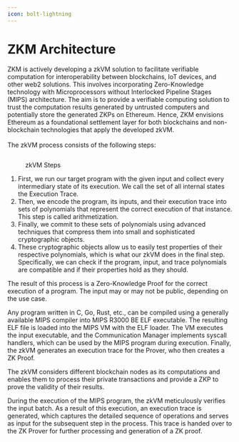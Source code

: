 ```yaml
---
icon: bolt-lightning
---
```


# ZKM Architecture

ZKM is actively developing a zkVM solution to facilitate verifiable computation for interoperability between blockchains, IoT devices, and other web2 solutions. This involves incorporating Zero-Knowledge technology with Microprocessors without Interlocked Pipeline Stages (MIPS) architecture. The aim is to provide a verifiable computing solution to trust the computation results generated by untrusted computers and potentially store the generated ZKPs on Ethereum. Hence, ZKM envisions Ethereum as a foundational settlement layer for both blockchains and non-blockchain technologies that apply the developed zkVM.\
\
The zkVM process consists of the following steps:&#x20;

<figure><img src="https://lh7-us.googleusercontent.com/N78wJcHcsM26I--8A1uk8e64wOEv_ShGoLAEgV7ZhLG3X75D9xDo9TKf_0IrS5FLQ6-4ADXDbQ2GU6B2t9xAwkGLsrVFg2fbrzwRkrjTvxU_SH6cPShXSv5US6rojzjGECcsZXNGngraZTqhI8mNaPo" alt=""><figcaption><p>zkVM Steps</p></figcaption></figure>

1. First, we run our target program with the given input and collect every intermediary state of its execution. We call the set of all internal states the Execution Trace.
2. Then, we encode the program, its inputs, and their execution trace into sets of polynomials that represent the correct execution of that instance. This step is called arithmetization.
3. Finally, we commit to these sets of polynomials using advanced techniques that compress them into small and sophisticated cryptographic objects.
4. These cryptographic objects allow us to easily test properties of their respective polynomials, which is what our zkVM does in the final step. Specifically, we can check if the program, input, and trace polynomials are compatible and if their properties hold as they should.

The result of this process is a Zero-Knowledge Proof for the correct execution of a program. The input may or may not be public, depending on the use case.

Any program written in C, Go, Rust, etc., can be compiled using a generally available MIPS compiler into MIPS R3000 BE ELF executable. The resulting ELF file is loaded into the MIPS VM with the ELF loader. The VM executes the input executable, and the Communication Manager implements syscall handlers, which can be used by the MIPS program during execution. Finally, the zkVM generates an execution trace for the Prover, who then creates a ZK Proof.

The zkVM considers different blockchain nodes as its computations and enables them to process their private transactions and provide a ZKP to prove the validity of their results.

During the execution of the MIPS program, the zkVM meticulously verifies the input batch. As a result of this execution, an execution trace is generated, which captures the detailed sequence of operations and serves as input for the subsequent step in the process. This trace is handed over to the ZK Prover for further processing and generation of a ZK proof.
